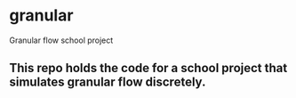 # granular
Granular flow school project

## This repo holds the code for a school project that simulates granular flow discretely.
